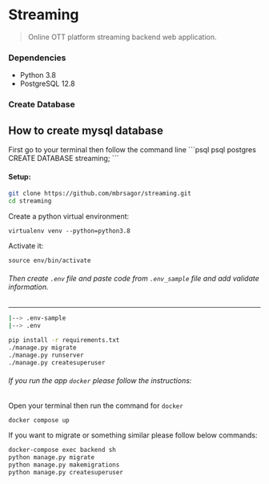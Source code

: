 # Streaming
> Online OTT platform streaming backend web application.

### Dependencies

- Python 3.8
- PostgreSQL 12.8


### Create Database

<h2>How to create mysql database</h2>
First go to your terminal then follow the command line
```psql
psql postgres
CREATE DATABASE streaming;
```

#### Setup:
```bash
git clone https://github.com/mbrsagor/streaming.git
cd streaming
```

Create a python virtual environment:

```bash/zsh
virtualenv venv --python=python3.8
```

Activate it:

```bash/zsh
source env/bin/activate
```

###### Then create ``.env`` file and paste code from `.env_sample` file and add validate information.

-------------------------------------------
```bash
|--> .env-sample
|--> .env
```

```bash
pip install -r requirements.txt
./manage.py migrate
./manage.py runserver
./manage.py createsuperuser
```

###### If you run the app `docker` please follow the instructions:
Open your terminal then run the command for `docker`

```bash
docker compose up
```
If you want to migrate or something similar please follow below commands:
```bash
docker-compose exec backend sh
python manage.py migrate
python manage.py makemigrations
python manage.py createsuperuser
```

